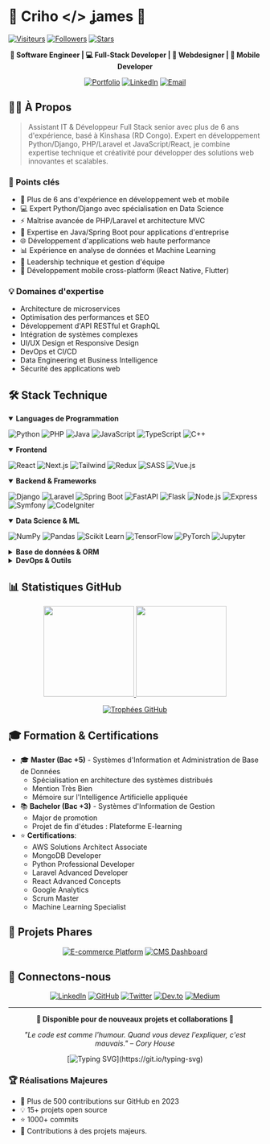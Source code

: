 # 👋 Criho </> ʝames 🚀

[![Visiteurs](https://komarev.com/ghpvc/?username=Crihojames&color=D32F2F&style=flat-square)](https://github.com/Crihojames)
[![Followers](https://img.shields.io/github/followers/Crihojames?style=flat-square&color=D32F2F)](https://github.com/Crihojames?tab=followers)
[![Stars](https://img.shields.io/github/stars/Crihojames?style=flat-square&color=D32F2F)](https://github.com/Crihojames?tab=repositories)

<div align="center">

**🎯 Software Engineer | 💻 Full-Stack Developer | 🎨 Webdesigner | 📱 Mobile Developer**

[![Portfolio](https://img.shields.io/badge/Portfolio-criho.tech-D32F2F?style=for-the-badge&logoColor=white)](https://criho.tech)
[![LinkedIn](https://img.shields.io/badge/LinkedIn-Connect-0A66C2?style=for-the-badge&logo=linkedin)](https://linkedin.com/in/crihojames)
[![Email](https://img.shields.io/badge/Email-Contact-D32F2F?style=for-the-badge&logo=gmail)](mailto:crihojames@gmail.com)

</div>

## 🧑‍💻 À Propos

> Assistant IT & Développeur Full Stack senior avec plus de 6 ans d'expérience, basé à Kinshasa (RD Congo). Expert en développement Python/Django, PHP/Laravel et JavaScript/React, je combine expertise technique et créativité pour développer des solutions web innovantes et scalables.

### 🎯 Points clés
- 🚀 Plus de 6 ans d'expérience en développement web et mobile
- 💻 Expert Python/Django avec spécialisation en Data Science
- ⚡ Maîtrise avancée de PHP/Laravel et architecture MVC
- 🎯 Expertise en Java/Spring Boot pour applications d'entreprise
- 🌐 Développement d'applications web haute performance
- 📊 Expérience en analyse de données et Machine Learning
- 🤝 Leadership technique et gestion d'équipe
- 📱 Développement mobile cross-platform (React Native, Flutter)

### 💡 Domaines d'expertise
- Architecture de microservices
- Optimisation des performances et SEO
- Développement d'API RESTful et GraphQL
- Intégration de systèmes complexes
- UI/UX Design et Responsive Design
- DevOps et CI/CD
- Data Engineering et Business Intelligence
- Sécurité des applications web

## 🛠️ Stack Technique

<details open>
<summary><b>Languages de Programmation</b></summary>

![Python](https://img.shields.io/badge/Python-3776AB?style=for-the-badge&logo=python&logoColor=white)
![PHP](https://img.shields.io/badge/PHP-777BB4?style=for-the-badge&logo=php&logoColor=white)
![Java](https://img.shields.io/badge/Java-ED8B00?style=for-the-badge&logo=java&logoColor=white)
![JavaScript](https://img.shields.io/badge/JavaScript-F7DF1E?style=for-the-badge&logo=javascript&logoColor=black)
![TypeScript](https://img.shields.io/badge/TypeScript-3178C6?style=for-the-badge&logo=typescript&logoColor=white)
![C++](https://img.shields.io/badge/C++-00599C?style=for-the-badge&logo=cplusplus&logoColor=white)

</details>

<details open>
<summary><b>Frontend</b></summary>

![React](https://img.shields.io/badge/React-61DAFB?style=for-the-badge&logo=react&logoColor=black)
![Next.js](https://img.shields.io/badge/Next.js-000000?style=for-the-badge&logo=next.js&logoColor=white)
![Tailwind](https://img.shields.io/badge/Tailwind_CSS-38B2AC?style=for-the-badge&logo=tailwind-css&logoColor=white)
![Redux](https://img.shields.io/badge/Redux-764ABC?style=for-the-badge&logo=redux&logoColor=white)
![SASS](https://img.shields.io/badge/SASS-CC6699?style=for-the-badge&logo=sass&logoColor=white)
![Vue.js](https://img.shields.io/badge/Vue.js-4FC08D?style=for-the-badge&logo=vue.js&logoColor=white)

</details>

<details open>
<summary><b>Backend & Frameworks</b></summary>

![Django](https://img.shields.io/badge/Django-092E20?style=for-the-badge&logo=django&logoColor=white)
![Laravel](https://img.shields.io/badge/Laravel-FF2D20?style=for-the-badge&logo=laravel&logoColor=white)
![Spring Boot](https://img.shields.io/badge/Spring_Boot-6DB33F?style=for-the-badge&logo=spring-boot&logoColor=white)
![FastAPI](https://img.shields.io/badge/FastAPI-009688?style=for-the-badge&logo=fastapi&logoColor=white)
![Flask](https://img.shields.io/badge/Flask-000000?style=for-the-badge&logo=flask&logoColor=white)
![Node.js](https://img.shields.io/badge/Node.js-339933?style=for-the-badge&logo=node.js&logoColor=white)
![Express](https://img.shields.io/badge/Express-000000?style=for-the-badge&logo=express&logoColor=white)
![Symfony](https://img.shields.io/badge/Symfony-000000?style=for-the-badge&logo=symfony&logoColor=white)
![CodeIgniter](https://img.shields.io/badge/CodeIgniter-EF4223?style=for-the-badge&logo=codeigniter&logoColor=white)

</details>

<details open>
<summary><b>Data Science & ML</b></summary>

![NumPy](https://img.shields.io/badge/NumPy-013243?style=for-the-badge&logo=numpy&logoColor=white)
![Pandas](https://img.shields.io/badge/Pandas-150458?style=for-the-badge&logo=pandas&logoColor=white)
![Scikit Learn](https://img.shields.io/badge/Scikit_Learn-F7931E?style=for-the-badge&logo=scikit-learn&logoColor=white)
![TensorFlow](https://img.shields.io/badge/TensorFlow-FF6F00?style=for-the-badge&logo=tensorflow&logoColor=white)
![PyTorch](https://img.shields.io/badge/PyTorch-EE4C2C?style=for-the-badge&logo=pytorch&logoColor=white)
![Jupyter](https://img.shields.io/badge/Jupyter-F37626?style=for-the-badge&logo=jupyter&logoColor=white)

</details>

<details>
<summary><b>Base de données & ORM</b></summary>

![MongoDB](https://img.shields.io/badge/MongoDB-47A248?style=for-the-badge&logo=mongodb&logoColor=white)
![PostgreSQL](https://img.shields.io/badge/PostgreSQL-336791?style=for-the-badge&logo=postgresql&logoColor=white)
![Prisma](https://img.shields.io/badge/Prisma-2D3748?style=for-the-badge&logo=prisma&logoColor=white)
![Redis](https://img.shields.io/badge/Redis-DC382D?style=for-the-badge&logo=redis&logoColor=white)
![MySQL](https://img.shields.io/badge/MySQL-4479A1?style=for-the-badge&logo=mysql&logoColor=white)

</details>

<details>
<summary><b>DevOps & Outils</b></summary>

![Docker](https://img.shields.io/badge/Docker-2496ED?style=for-the-badge&logo=docker&logoColor=white)
![Git](https://img.shields.io/badge/Git-F05032?style=for-the-badge&logo=git&logoColor=white)
![AWS](https://img.shields.io/badge/AWS-232F3E?style=for-the-badge&logo=amazon-aws&logoColor=white)
![Vercel](https://img.shields.io/badge/Vercel-000000?style=for-the-badge&logo=vercel&logoColor=white)
![GitHub Actions](https://img.shields.io/badge/GitHub_Actions-2088FF?style=for-the-badge&logo=github-actions&logoColor=white)
![Kubernetes](https://img.shields.io/badge/Kubernetes-326CE5?style=for-the-badge&logo=kubernetes&logoColor=white)

</details>

## 📊 Statistiques GitHub

<div align="center">

<a href="https://github.com/Crihojames">
  <img height="180em" src="https://github-readme-stats.vercel.app/api?username=Crihojames&show_icons=true&theme=radical&hide_border=true&bg_color=0D1117&count_private=true&include_all_commits=true"/>
  <img height="180em" src="https://github-readme-stats.vercel.app/api/top-langs/?username=Crihojames&layout=compact&theme=radical&hide_border=true&bg_color=0D1117&langs_count=8"/>
</a>

[![Trophées GitHub](https://github-profile-trophy.vercel.app/?username=Crihojames&theme=radical&no-frame=true&no-bg=true&margin-w=4&row=1&column=6)](https://github.com/ryo-ma/github-profile-trophy)

</div>

## 🎓 Formation & Certifications

- 🎓 **Master (Bac +5)** - Systèmes d'Information et Administration de Base de Données
  - Spécialisation en architecture des systèmes distribués
  - Mention Très Bien
  - Mémoire sur l'Intelligence Artificielle appliquée
- 📚 **Bachelor (Bac +3)** - Systèmes d'Information de Gestion
  - Major de promotion
  - Projet de fin d'études : Plateforme E-learning
- ⭐ **Certifications**:
  - AWS Solutions Architect Associate
  - MongoDB Developer
  - Python Professional Developer
  - Laravel Advanced Developer
  - React Advanced Concepts
  - Google Analytics
  - Scrum Master
  - Machine Learning Specialist

## 🌟 Projets Phares

<div align="center">

[![E-commerce Platform](https://github-readme-stats.vercel.app/api/pin/?username=Crihojames&repo=ecommerce-platform&theme=radical&hide_border=true&bg_color=0D1117)](https://github.com/Crihojames/ecommerce-platform)
[![CMS Dashboard](https://github-readme-stats.vercel.app/api/pin/?username=Crihojames&repo=cms-dashboard&theme=radical&hide_border=true&bg_color=0D1117)](https://github.com/Crihojames/cms-dashboard)

</div>

## 🤝 Connectons-nous

<div align="center">

[![LinkedIn](https://img.shields.io/badge/LinkedIn-0A66C2?style=for-the-badge&logo=linkedin)](https://linkedin.com/in/crihojames)
[![GitHub](https://img.shields.io/badge/GitHub-181717?style=for-the-badge&logo=github)](https://github.com/Crihojames)
[![Twitter](https://img.shields.io/badge/Twitter-1DA1F2?style=for-the-badge&logo=twitter)](https://x.com/crihojames)
[![Dev.to](https://img.shields.io/badge/Dev.to-0A0A0A?style=for-the-badge&logo=dev.to)](https://dev.to/crihojames)
[![Medium](https://img.shields.io/badge/Medium-12100E?style=for-the-badge&logo=medium)](https://medium.com/@crihojames)

</div>

---

<div align="center">

**💼 Disponible pour de nouveaux projets et collaborations 💼**

*"Le code est comme l'humour. Quand vous devez l'expliquer, c'est mauvais." – Cory House*

[![Typing SVG](https://readme-typing-svg.herokuapp.com?font=Fira+Code&pause=1000&color=D32F2F&center=true&vCenter=true&width=435&lines=Passionn%C3%A9+par+le+d%C3%A9veloppement+web;Toujours+en+qu%C3%AAte+d'innovation;Cr%C3%A9ons+ensemble+!)](https://git.io/typing-svg)

</div>

### 🏆 Réalisations Majeures
- 🚀 Plus de 500 contributions sur GitHub en 2023
- 💡 15+ projets open source
- ⭐ 1000+ commits
- 🌟 Contributions à des projets majeurs.

